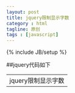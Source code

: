 ```yaml
---
layout: post
title: jquery限制显示字数
category : html
tagline: 原创
tags : [javascript]
---
```

{% include JB/setup %}

<!--{% include themes/custom-settings/time.html %}-->

##jquery代码如下
    <table>
        <tr>
            <td class="test">jquery限制显示字数</td>
        <tr>
    </table>
    <script>
        $(function () {
            $(".test").each(function () {
                var maxWidth = 6;
                if ($(this).text().length > maxWidth) {
                    var b = $(this).children().is("a");
                    if (b) {
                        $(this).children().text($(this).children().text().substring(0, maxWidth) + "...");
                    } else {
                        $(this).text($(this).text().substring(0, maxWidth));
                        $(this).text($(this).text() + "...");
                    }
                }
            });
        });
    </script>